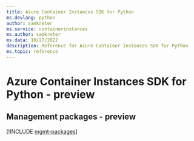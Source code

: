 ```yaml
---
title: Azure Container Instances SDK for Python
ms.devlang: python
author: samkreter
ms.service: containerinstances
ms.author: samkreter
ms.data: 10/27/2022
description: Reference for Azure Container Instances SDK for Python
ms.topic: reference
---
```

# Azure Container Instances SDK for Python - preview

## Management packages - preview
[!INCLUDE [mgmt-packages](container-instances-mgmt-index.md)]